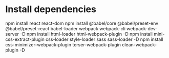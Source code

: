# Install dependencies
npm install react react-dom
npm install @babel/core @babel/preset-env @babel/preset-react babel-loader webpack webpack-cli webpack-dev-server -D
npm install html-loader html-webpack-plugin -D
npm install mini-css-extract-plugin css-loader style-loader sass sass-loader -D
npm install css-minimizer-webpack-plugin terser-webpack-plugin clean-webpack-plugin -D
